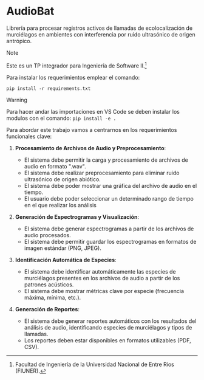 # AudioBat
Librería para procesar registros activos de llamadas de ecolocalización de murciélagos en ambientes con interferencia por ruido ultrasónico de origen antrópico. 

> [!NOTE]
> Este es un TP integrador para Ingeniería de Software II.[^1]

Para instalar los requerimientos emplear el comando:

```
pip install -r requirements.txt
```

> [!WARNING]
> Para hacer andar las importaciones en VS Code se deben instalar los modulos con el comando:
> ``` pip install -e . ```

Para abordar este trabajo vamos a centrarnos en los requerimientos funcionales clave:

1. **Procesamiento de Archivos de Audio y Preprocesamiento**:
    - El sistema debe permitir la carga y procesamiento de archivos de audio en formato ".wav".
    - El sistema debe realizar preprocesamiento para eliminar ruido ultrasónico de origen abiótico.
    - El sistema debe poder mostrar una gráfica del archivo de audio en el tiempo.
    - El usuario debe poder seleccionar un determinado rango de tiempo en el que realizar los análisis
  
2. **Generación de Espectrogramas y Visualización**:
    - El sistema debe generar espectrogramas a partir de los archivos de audio procesados.
    - El sistema debe permitir guardar los espectrogramas en formatos de imagen estándar (PNG, JPEG).

3. **Identificación Automática de Especies**:
    - El sistema debe identificar automáticamente las especies de murciélagos presentes en los archivos de audio a partir de los patrones acústicos.
    - El sistema debe mostrar métricas clave por especie (frecuencia máxima, mínima, etc.).

4. **Generación de Reportes**:
    - El sistema debe generar reportes automáticos con los resultados del análisis de audio, identificando especies de murciélagos y tipos de llamadas.
    - Los reportes deben estar disponibles en formatos utilizables (PDF, CSV).



[^1]: Facultad de Ingeniería de la Universidad Nacional de Entre Ríos (FIUNER).

